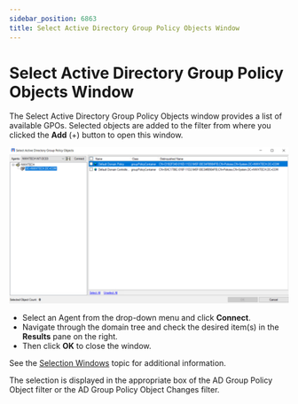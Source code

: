 ```yaml
---
sidebar_position: 6863
title: Select Active Directory Group Policy Objects Window
---
```


# Select Active Directory Group Policy Objects Window

The Select Active Directory Group Policy Objects window provides a list of available GPOs. Selected objects are added to the filter from where you clicked the **Add** (+) button to open this window.

![Select Active Directory Group Policy Objects Window](../../../../../../../../../static/images/ThreatPrevention_7.5/Content/Resources/Images/ThreatPrevention/Policies/SelectionWindows/ADGPO.png "Select Active Directory Group Policy Objects Window")

* Select an Agent from the drop-down menu and click **Connect**.
* Navigate through the domain tree and check the desired item(s) in the **Results** pane on the right.
* Then click **OK** to close the window.

See the [Selection Windows](../Overview "Selection Windows") topic for additional information.

The selection is displayed in the appropriate box of the AD Group Policy Object filter or the AD Group Policy Object Changes filter.